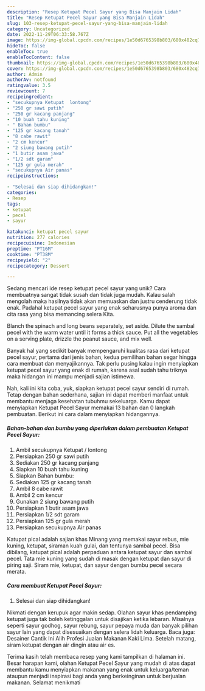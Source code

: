 ```yaml
---
description: "Resep Ketupat Pecel Sayur yang Bisa Manjain Lidah"
title: "Resep Ketupat Pecel Sayur yang Bisa Manjain Lidah"
slug: 103-resep-ketupat-pecel-sayur-yang-bisa-manjain-lidah
category: Uncategorized
date: 2022-11-29T06:33:58.767Z
image: https://img-global.cpcdn.com/recipes/1e50d6765398b803/680x482cq70/ketupat-pecel-sayur-foto-resep-utama.jpg
hideToc: false
enableToc: true
enableTocContent: false
thumbnail: https://img-global.cpcdn.com/recipes/1e50d6765398b803/680x482cq70/ketupat-pecel-sayur-foto-resep-utama.jpg
cover: https://img-global.cpcdn.com/recipes/1e50d6765398b803/680x482cq70/ketupat-pecel-sayur-foto-resep-utama.jpg
author: Admin
authorAv: notfound
ratingvalue: 3.5
reviewcount: 7
recipeingredient:
- "secukupnya Ketupat  lontong"
- "250 gr sawi putih"
- "250 gr kacang panjang"
- "10 buah tahu kuning"
- " Bahan bumbu"
- "125 gr kacang tanah"
- "8 cabe rawit"
- "2 cm kencur"
- "2 siung bawang putih"
- "1 butir asam jawa"
- "1/2 sdt garam"
- "125 gr gula merah"
- "secukupnya Air panas"
recipeinstructions:

- "Selesai dan siap dihidangkan!"
categories:
- Resep
tags:
- ketupat
- pecel
- sayur

katakunci: ketupat pecel sayur 
nutrition: 277 calories
recipecuisine: Indonesian
preptime: "PT16M"
cooktime: "PT38M"
recipeyield: "2"
recipecategory: Dessert

---
```





Sedang mencari ide resep ketupat pecel sayur yang unik? Cara membuatnya sangat tidak susah dan tidak juga mudah. Kalau salah mengolah maka hasilnya tidak akan memuaskan dan justru cenderung tidak enak. Padahal ketupat pecel sayur yang enak seharusnya punya aroma dan cita rasa yang bisa memancing selera Kita.





Blanch the spinach and long beans separately, set aside. Dilute the sambal pecel with the warm water until it forms a thick sauce. Put all the vegetables on a serving plate, drizzle the peanut sauce, and mix well.

Banyak hal yang sedikit banyak mempengaruhi kualitas rasa dari ketupat pecel sayur, pertama dari jenis bahan, kedua pemilihan bahan segar hingga cara membuat dan menyajikannya. Tak perlu pusing kalau ingin menyiapkan ketupat pecel sayur yang enak di rumah, karena asal sudah tahu triknya maka hidangan ini mampu menjadi sajian istimewa.






Nah, kali ini kita coba, yuk, siapkan ketupat pecel sayur sendiri di rumah. Tetap dengan bahan sederhana, sajian ini dapat memberi manfaat untuk membantu menjaga kesehatan tubuhmu sekeluarga. Kamu dapat menyiapkan Ketupat Pecel Sayur memakai 13 bahan dan 0 langkah pembuatan. Berikut ini cara dalam menyiapkan hidangannya.

<!--inarticleads1-->

##### Bahan-bahan dan bumbu yang diperlukan dalam pembuatan Ketupat Pecel Sayur:

1. Ambil secukupnya Ketupat / lontong
1. Persiapkan 250 gr sawi putih
1. Sediakan 250 gr kacang panjang
1. Siapkan 10 buah tahu kuning
1. Siapkan  Bahan bumbu:
1. Sediakan 125 gr kacang tanah
1. Ambil 8 cabe rawit
1. Ambil 2 cm kencur
1. Gunakan 2 siung bawang putih
1. Persiapkan 1 butir asam jawa
1. Persiapkan 1/2 sdt garam
1. Persiapkan 125 gr gula merah
1. Persiapkan secukupnya Air panas


Katupat pical adalah sajian khas Minang yang memakai sayur rebus, mie kuning, ketupat, siraman kuah gulai, dan tentunya sambal pecel. Bisa dibilang, katupat pical adalah perpaduan antara ketupat sayur dan sambal pecel. Tata mie kuning yang sudah di masak dengan ketupat dan sayur di piring saji. Siram mie, ketupat, dan sayur dengan bumbu pecel secara merata. 

<!--inarticleads2-->

##### Cara membuat Ketupat Pecel Sayur:


1. Selesai dan siap dihidangkan!

Nikmati dengan kerupuk agar makin sedap. Olahan sayur khas pendamping ketupat juga tak boleh ketinggalan untuk disajikan ketika lebaran. Misalnya seperti sayur godhog, sayur rebung, sayur pepaya muda dan banyak pilihan sayur lain yang dapat disesuaikan dengan selera lidah keluarga. Baca juga: Desainer Cantik Ini Alih Profesi Jualan Makanan Kaki Lima. Setelah matang, siram ketupat dengan air dingin atau air es. 

Terima kasih telah membaca resep yang kami tampilkan di halaman ini. Besar harapan kami, olahan Ketupat Pecel Sayur yang mudah di atas dapat membantu kamu menyiapkan makanan yang enak untuk keluarga/teman ataupun menjadi inspirasi bagi anda yang berkeinginan untuk berjualan makanan. Selamat menikmati
